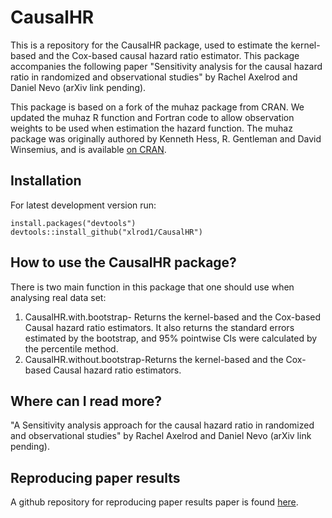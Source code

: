 # CausalHR
 
This is a repository for the CausalHR package, used to estimate the kernel-based and the Cox-based causal hazard ratio estimator. This package accompanies the following paper "Sensitivity analysis for the causal hazard ratio in randomized and observational studies" by Rachel Axelrod and Daniel Nevo (arXiv link pending).

This package is based on a fork of the muhaz package from CRAN. We updated the muhaz R function and Fortran code to allow observation weights to be used when estimation the hazard function. The muhaz package was originally authored by Kenneth Hess, R. Gentleman and David Winsemius, and is available [on CRAN](https://cran.r-project.org/web/packages/muhaz/index.html).

## Installation

For latest development version run:

```{r}
install.packages("devtools")
devtools::install_github("xlrod1/CausalHR")
```

## How to use the CausalHR package?
There is two main function in this package that one should use when analysing real data set: 
1. CausalHR.with.bootstrap- Returns the kernel-based and the Cox-based Causal hazard ratio estimators. It also returns the standard errors estimated by the bootstrap, and 95\% pointwise CIs were calculated by the percentile method.
2. CausalHR.without.bootstrap-Returns the kernel-based and the Cox-based Causal hazard ratio estimators.

## Where can I read more?
"A Sensitivity analysis approach for the causal hazard ratio in randomized and observational studies" by Rachel Axelrod and Daniel Nevo (arXiv link pending).

## Reproducing paper results
A github repository for reproducing paper results paper is found [here](https://github.com/xlrod1/Reproducability_R_code).
